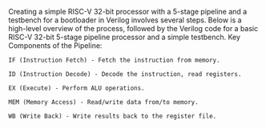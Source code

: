 Creating a simple RISC-V 32-bit processor with a 5-stage pipeline and a testbench for a bootloader in Verilog involves several steps. Below is a high-level overview of the process, followed by the Verilog code for a basic RISC-V 32-bit 5-stage pipeline processor and a simple testbench.
Key Components of the Pipeline:

    IF (Instruction Fetch) - Fetch the instruction from memory.

    ID (Instruction Decode) - Decode the instruction, read registers.

    EX (Execute) - Perform ALU operations.

    MEM (Memory Access) - Read/write data from/to memory.

    WB (Write Back) - Write results back to the register file.
